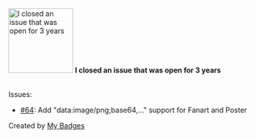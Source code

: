 <img src="https://github.com/my-badges/my-badges/blob/master/src/all-badges/old-issue/old-issue-3.png?raw=true" alt="I closed an issue that was open for 3 years" title="I closed an issue that was open for 3 years" width="128">
<strong>I closed an issue that was open for 3 years</strong>
<br><br>

Issues:

- <a href="https://github.com/custom-cards/upcoming-media-card/issues/64">#64</a>: Add "data:image/png;base64,..." support for Fanart and Poster


Created by <a href="https://github.com/my-badges/my-badges">My Badges</a>